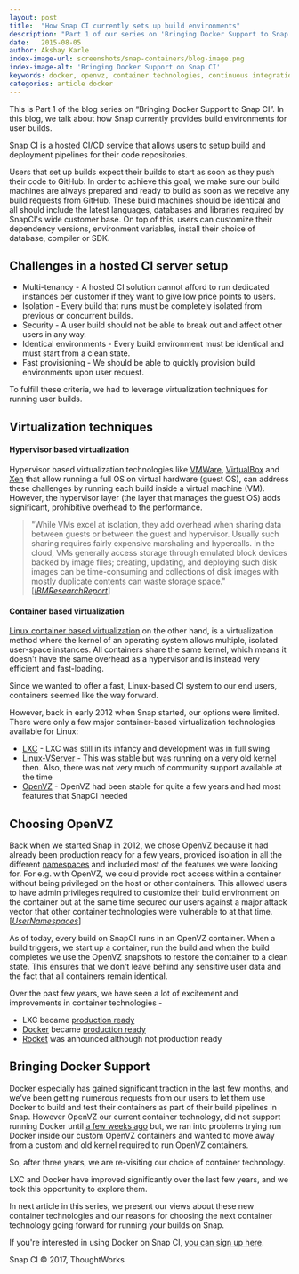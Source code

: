 ```yaml
---
layout: post
title:  "How Snap CI currently sets up build environments"
description: "Part 1 of our series on 'Bringing Docker Support to Snap CI'. Here, we talk about how Snap CI currently provides build environments for user builds."
date:   2015-08-05
author: Akshay Karle
index-image-url: screenshots/snap-containers/blog-image.png
index-image-alt: 'Bringing Docker Support on Snap CI'
keywords: docker, openvz, container technologies, continuous integration, continuous delivery, lxc, linux, hosted ci
categories: article docker
---
```


This is Part 1 of the blog series on “Bringing Docker Support to Snap CI”. In this blog, we talk about how Snap currently provides build environments for user builds.

Snap CI is a hosted CI/CD service that allows users to setup build and deployment pipelines for their code repositories.

Users that set up builds expect their builds to start as soon as they push their code to GitHub.  In order to achieve this goal, we make sure our build machines are always prepared and ready to build as soon as we receive any build requests from GitHub. These build machines should be identical and all should include the latest languages, databases and libraries required by SnapCI's wide customer base. On top of this, users can customize their dependency versions, environment variables, install their choice of database, compiler or SDK.

## Challenges in a hosted CI server setup

* Multi-tenancy - A hosted CI solution cannot afford to run dedicated instances per customer if they want to give low price points to users.
* Isolation - Every build that runs must be completely isolated from previous or concurrent builds.
* Security - A user build should not be able to break out and affect other users in any way.
* Identical environments - Every build environment must be identical and must start from a clean state.
* Fast provisioning - We should be able to quickly provision build environments upon user request.

To fulfill these criteria, we had to leverage virtualization techniques for running user builds.

## Virtualization techniques

#### Hypervisor based virtualization

Hypervisor based virtualization technologies like [VMWare](http://www.vmware.com/), [VirtualBox](https://www.virtualbox.org/) and [Xen](http://www.xenproject.org/) that allow running a full OS on virtual hardware (guest OS), can address these challenges by running each build inside a virtual machine (VM).  However, the hypervisor layer (the layer that manages the guest OS) adds significant, prohibitive overhead to the performance.

> "While VMs excel at isolation, they add overhead when
  sharing data between guests or between the guest and hypervisor.
  Usually such sharing requires fairly expensive marshaling
  and hypercalls. In the cloud, VMs generally access
  storage through emulated block devices backed by image files;
  creating, updating, and deploying such disk images can be
  time-consuming and collections of disk images with mostly duplicate
  contents can waste storage space." \[<cite>[IBMResearchReport]</cite>\]

#### Container based virtualization
[Linux container based virtualization](https://www.linux.com/component/content/article/186-virtualization/300057-containers-vs-hypervisors-choosing-the-best-virtualization-technology-) on the other hand,  is a virtualization method where the kernel of an operating system allows multiple, isolated user-space instances. All containers share the same kernel, which means it doesn't have the same overhead as a hypervisor and is instead very efficient and fast-loading.

Since we wanted to offer a fast, Linux-based CI system to our end users, containers seemed like the way forward.

However, back in early 2012 when Snap started, our options were limited. There were only a few major container-based virtualization technologies available for Linux:

* [LXC](https://linuxcontainers.org/) - LXC was still in its infancy and development was in full swing
* [Linux-VServer](https://en.wikipedia.org/wiki/Linux-VServer) - This was stable but was running on a very old kernel then. Also, there was not very much of community support available at the time
* [OpenVZ](https://openvz.org/Main_Page) - OpenVZ had been stable for quite a few years and had most features that SnapCI needed


## Choosing OpenVZ

Back when we started Snap in 2012, we chose OpenVZ because it had already been production ready for a few years, provided isolation in all the different [namespaces](https://lwn.net/Articles/531114/) and included most of the features we were looking for. For e.g. with OpenVZ, we could provide root access within a container without being privileged on the host or other containers. This allowed users to have admin privileges required to customize their build environment on the container but at the same time secured our users against a major attack vector that other container technologies were vulnerable to at that time. \[<cite>[UserNamespaces]</cite>\]

As of today, every build on SnapCI runs in an OpenVZ container. When a build triggers, we start up a container, run the build and when the build completes we use the OpenVZ snapshots to restore the container to a clean state. This ensures that we don't leave behind any sensitive user data and the fact that all containers remain identical.

Over the past few years, we have seen a lot of excitement and improvements in container technologies -

* LXC became [production ready](https://lwn.net/Articles/587545/)
* [Docker](https://www.docker.com/) became [production ready](https://blog.docker.com/2014/06/its-here-docker-1-0/)
* [Rocket](https://github.com/coreos/rocket) was announced although not production ready

## Bringing Docker Support

Docker especially has gained significant traction in the last few months, and we’ve been getting numerous requests from our users to let them use Docker to build and test their containers as part of their build pipelines in Snap. However OpenVZ our current container technology, did not support running Docker until [a few weeks ago](https://openvz.org/Docker_inside_CT) but, we ran into problems trying run Docker inside our custom OpenVZ containers and wanted to move away from a custom and old kernel required to run OpenVZ containers.

So, after three years, we are re-visiting our choice of container technology.

LXC and Docker have improved significantly over the last few years, and we took this opportunity to explore them.

In next article in this series, we present our views about these new container technologies and our reasons for choosing the next container technology going forward for running your builds on Snap.

If you're interested in using Docker on Snap CI, [you can sign up here](https://orca.snap-ci.com/).


[IBMResearchReport]: http://domino.research.ibm.com/library/cyberdig.nsf/papers/0929052195DD819C85257D2300681E7B/$File/rc25482.pdf "Performance comparison of Virtual Machines and Linux Containers"
[UserNamespaces]: https://lwn.net/Articles/532593/ "User namespaces in Linux"

 
Snap CI © 2017, ThoughtWorks
